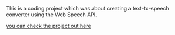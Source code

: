 This is a coding project which was about creating a text-to-speech converter using the Web Speech API.

[you can check the project out here]()
